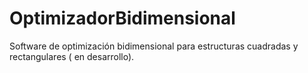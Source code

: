 # OptimizadorBidimensional
Software de optimización bidimensional para estructuras cuadradas y rectangulares ( en desarrollo).

